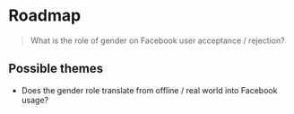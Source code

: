 # Roadmap

>What is the role of gender on Facebook user acceptance / rejection?

## Possible themes

- Does the gender role translate from offline / real world into Facebook usage?
